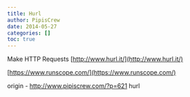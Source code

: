 ```yaml
---
title: Hurl
author: PipisCrew
date: 2014-05-27
categories: []
toc: true
---
```


Make HTTP Requests
[http://www.hurl.it/](http://www.hurl.it/)

[https://www.runscope.com/](https://www.runscope.com/)

origin - http://www.pipiscrew.com/?p=621 hurl